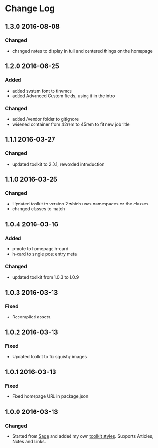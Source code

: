 # Change Log

## 1.3.0 2016-08-08
### Changed
- changed notes to display in full and centered things on the homepage

## 1.2.0 2016-06-25
### Added
- added system font to tinymce
- added Advanced Custom fields, using it in the intro

### Changed
- added /vendor folder to gitignore
- widened container from 42rem to 45rem to fit new job title

## 1.1.1 2016-03-27
### Changed
- updated toolkit to 2.0.1, reworded introduction

## 1.1.0 2016-03-25
### Changed
- Updated toolkit to version 2 which uses namespaces on the classes
- changed classes to match

## 1.0.4 2016-03-16
### Added
- p-note to homepage h-card
- h-card to single post entry meta

### Changed
- updated toolkit from 1.0.3 to 1.0.9

## 1.0.3 2016-03-13
### Fixed
- Recompiled assets.

## 1.0.2 2016-03-13
### Fixed
- Updated toolkit to fix squishy images

## 1.0.1 2016-03-13
### Fixed
- Fixed homepage URL in package.json

## 1.0.0 2016-03-13
### Changed
- Started from [Sage](https://roots.io/sage) and added my own
[toolkit styles](https://github.com/ptibbetts/styles.paultibbetts.uk).
Supports Articles, Notes and Links.
